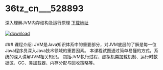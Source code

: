 # 36tz_cn___528893
深入理解JVM内存结构及运行原理
[下载地址](http://www.36tz.cn/article/528893 "下载地址")
<br/></br>[![download](http://36tz.cn/muke_img/2019_11_11111-2-300x146.jpg "下载地址")](http://www.36tz.cn/article/528893 "下载地址")
<br/></br>### 课程介绍:
JVM是Java知识体系中的重要部分，对JVM底层的了解是每一位Java程序员深入Java技术领域的重要因素。
本课程试图通过简单易懂的方式，系统的深入讲解JVM相关知识。
包括JVM执行过程、虚拟机类加载机制、运行时数据区、GC、类加载器、内存分配与回收策略等。


 
